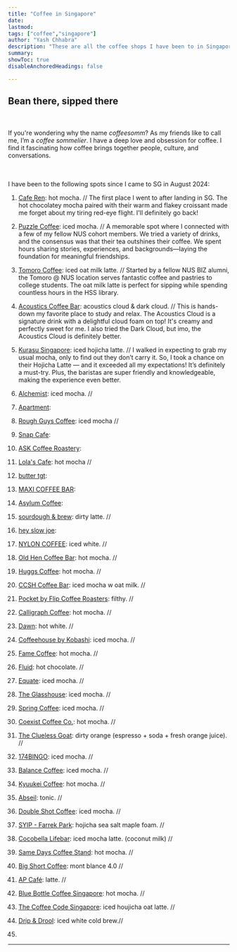 ```yaml
---
title: "Coffee in Singapore" 
date:
lastmod:
tags: ["coffee","singapore"]
author: "Yash Chhabra"
description: "These are all the coffee shops I have been to in Singapore."
summary:
showToc: true
disableAnchoredHeadings: false

---
```


## Bean there, sipped there
<br><br> If you're wondering why the name *coffeesomm*? As my friends like to call me, I’m a *coffee sommelier*. I have a deep love and obsession for coffee. I find it fascinating how coffee brings together people, culture, and conversations.

<br><br>I have been to the following spots since I came to SG in August 2024:

1. [Cafe Ren](https://www.instagram.com/caferen.sg/): hot mocha. //
The first place I went to after landing in SG. The hot chocolatey mocha paired with their warm and flakey croissant made me forget about my tiring red-eye flight. I'll definitely go back!
2. [Puzzle Coffee](https://www.instagram.com/thepuzzlecoffee/): iced mocha. //
A memorable spot where I connected with a few of my fellow NUS cohort members. We tried a variety of drinks, and the consensus was that their tea outshines their coffee. We spent hours sharing stories, experiences, and backgrounds—laying the foundation for meaningful friendships.
3. [Tomoro Coffee](https://www.instagram.com/tomorocoffee.sg/): iced oat milk latte. //
Started by a fellow NUS BIZ alumni, the Tomoro @ NUS location serves fantastic coffee and pastries to college students. The oat milk latte is perfect for sipping while spending countless hours in the HSS library.
4. [Acoustics Coffee Bar](https://www.instagram.com/acousticscoffeebar/): acoustics cloud & dark cloud. //
This is hands-down my favorite place to study and relax. The Acoustics Cloud is a signature drink with a delightful cloud foam on top! It's creamy and perfectly sweet for me. I also tried the Dark Cloud, but imo, the Acoustics Cloud is definitely better.
5. [Kurasu Singapore](https://www.instagram.com/kurasusg/): iced hojicha latte. //
I walked in expecting to grab my usual mocha, only to find out they don’t carry it. So, I took a chance on their Hojicha Latte — and it exceeded all my expectations! It’s definitely a must-try. Plus, the baristas are super friendly and knowledgeable, making the experience even better.
6. [Alchemist](https://www.instagram.com/alchemist.sg/): iced mocha. //

7. [Apartment](https://www.instagram.com/apartmentcoffee/): 

8. [Rough Guys Coffee](https://www.instagram.com/roughguyscoffee/): iced mocha //

9. [Snap Cafe](https://www.instagram.com/snapcafe.sg/): 

10. [ASK Coffee Roastery](https://www.instagram.com/askcoffeeroastery/):

11. [Lola's Cafe](https://www.instagram.com/lolascafesg/): hot mocha //

12. [butter tgt](https://www.instagram.com/butter_tgt/):

13. [MAXI COFFEE BAR](https://www.instagram.com/maxi.coffeebar/): 

14. [Asylum Coffee](https://www.instagram.com/asylumcoffeesg): 

15. [sourdough & brew](https://www.instagram.com/bakingwithgina): dirty latte. //

16. [hey slow joe](https://www.instagram.com/heyslowjoe): 

17. [NYLON COFFEE](https://www.instagram.com/nyloncoffee): iced white. //

18. [Old Hen Coffee Bar](https://www.instagram.com/oldhencoffee): hot mocha. //

19. [Huggs Coffee](https://www.instagram.com/huggs.sg): hot mocha. //  

20. [CCSH Coffee Bar](https://www.instagram.com/cshhcoffee): iced mocha w oat milk. //

21. [Pocket by Flip Coffee Roasters](https://www.instagram.com/flipcoffeeroasters): filthy. //

22. [Calligraph Coffee](https://www.instagram.com/calligraphcoffee): hot mocha. //

23. [Dawn](https://www.instagram.com/dawnkissa): hot white. //

24. [Coffeehouse by Kobashi](https://www.instagram.com/kobashi_sg): iced mocha. //

25. [Fame Coffee](https://www.instagram.com/famecoffeesg): hot mocha. //

26. [Fluid](https://www.instagram.com/fluidcollective.co): hot chocolate. //

27. [Equate](https://www.instagram.com/equatecoffee): iced mocha. //

28. [The Glasshouse](https://www.instagram.com/theglasshousesg): iced mocha. //

29. [Spring Coffee](https://www.instagram.com/springcoffee.sg): iced mocha. //

30. [Coexist Coffee Co.](https://www.instagram.com/coexistcoffee.co): hot mocha. //

31. [The Clueless Goat](https://www.instagram.com/thecluelessgoat): dirty orange (espresso + soda + fresh orange juice). //

32. [174BINGO](https://www.instagram.com/174bingo): iced mocha. //

33. [Balance Coffee](https://www.instagram.com/balancecoffee.sg): iced mocha. //

34. [Kyuukei Coffee](https://www.instagram.com/kyuukeicoffee): hot mocha. //

35. [Abseil](https://www.instagram.com/abseil.coffee): tonic. //

36. [Double Shot Coffee](https://www.instagram.com/dblshotcoffee): iced mocha. //

37. [SYIP - Farrek Park](https://www.instagram.com/syip.sg): hojicha sea salt maple foam. //

38. [Cocobella Lifebar](https://www.instagram.com/cocobellasg): iced mocha latte. (coconut milk) //

39. [Same Days Coffee Stand](https://www.instagram.com/samedays.coffee): hot mocha. //

40. [Big Short Coffee](https://www.instagram.com/bigshortcoffee): mont blance 4.0 //
  
42. [AP Café](https://www.timeout.com/singapore/news/luxury-watch-brand-audemars-piguet-to-launch-worlds-first-ap-cafe-in-singapore-2025-010725): latte. //

43. [Blue Bottle Coffee Singapore](https://www.instagram.com/bluebottlesingapore): hot mocha. //

44. [The Coffee Code Singapore](https://www.instagram.com/thecoffeecodesingapore): iced houjicha oat latte. //

45. [Drip & Drool](https://www.instagram.com/dripndrool.sg): iced white cold brew.//

46. 
---
